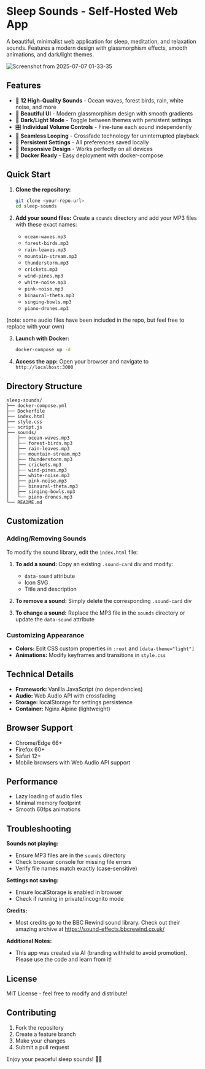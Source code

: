 # Sleep Sounds - Self-Hosted Web App

A beautiful, minimalist web application for sleep, meditation, and relaxation sounds. Features a modern design with glassmorphism effects, smooth animations, and dark/light themes.

![Screenshot from 2025-07-07 01-33-35](https://github.com/user-attachments/assets/1a7a3a08-b59f-487b-9676-fbbc733dd95e)

## Features

- 🎵 **12 High-Quality Sounds** - Ocean waves, forest birds, rain, white noise, and more
- 🎨 **Beautiful UI** - Modern glassmorphism design with smooth gradients
- 🌙 **Dark/Light Mode** - Toggle between themes with persistent settings
- 🎛️ **Individual Volume Controls** - Fine-tune each sound independently
- 🔄 **Seamless Looping** - Crossfade technology for uninterrupted playback
- 💾 **Persistent Settings** - All preferences saved locally
- 📱 **Responsive Design** - Works perfectly on all devices
- 🐳 **Docker Ready** - Easy deployment with docker-compose

## Quick Start

1. **Clone the repository:**
   ```bash
   git clone <your-repo-url>
   cd sleep-sounds
   ```

2. **Add your sound files:**
   Create a `sounds` directory and add your MP3 files with these exact names:
   - `ocean-waves.mp3`
   - `forest-birds.mp3`
   - `rain-leaves.mp3`
   - `mountain-stream.mp3`
   - `thunderstorm.mp3`
   - `crickets.mp3`
   - `wind-pines.mp3`
   - `white-noise.mp3`
   - `pink-noise.mp3`
   - `binaural-theta.mp3`
   - `singing-bowls.mp3`
   - `piano-drones.mp3`

(note: some audio files have been included in the repo, but feel free to replace with your own)

3. **Launch with Docker:**
   ```bash
   docker-compose up -d
   ```

4. **Access the app:**
   Open your browser and navigate to `http://localhost:3000`

## Directory Structure

```
sleep-sounds/
├── docker-compose.yml
├── Dockerfile
├── index.html
├── style.css
├── script.js
├── sounds/
│   ├── ocean-waves.mp3
│   ├── forest-birds.mp3
│   ├── rain-leaves.mp3
│   ├── mountain-stream.mp3
│   ├── thunderstorm.mp3
│   ├── crickets.mp3
│   ├── wind-pines.mp3
│   ├── white-noise.mp3
│   ├── pink-noise.mp3
│   ├── binaural-theta.mp3
│   ├── singing-bowls.mp3
│   └── piano-drones.mp3
└── README.md
```

## Customization

### Adding/Removing Sounds

To modify the sound library, edit the `index.html` file:

1. **To add a sound:** Copy an existing `.sound-card` div and modify:
   - `data-sound` attribute
   - Icon SVG
   - Title and description

2. **To remove a sound:** Simply delete the corresponding `.sound-card` div

3. **To change a sound:** Replace the MP3 file in the `sounds` directory or update the `data-sound` attribute

### Customizing Appearance

- **Colors:** Edit CSS custom properties in `:root` and `[data-theme="light"]`
- **Animations:** Modify keyframes and transitions in `style.css`

## Technical Details

- **Framework:** Vanilla JavaScript (no dependencies)
- **Audio:** Web Audio API with crossfading
- **Storage:** localStorage for settings persistence
- **Container:** Nginx Alpine (lightweight)

## Browser Support

- Chrome/Edge 66+
- Firefox 60+
- Safari 12+
- Mobile browsers with Web Audio API support

## Performance

- Lazy loading of audio files
- Minimal memory footprint
- Smooth 60fps animations

## Troubleshooting

**Sounds not playing:**
- Ensure MP3 files are in the `sounds` directory
- Check browser console for missing file errors
- Verify file names match exactly (case-sensitive)

**Settings not saving:**
- Ensure localStorage is enabled in browser
- Check if running in private/incognito mode

**Credits:**
- Most credits go to the BBC Rewind sound library. Check out their amazing archive at https://sound-effects.bbcrewind.co.uk/

**Additional Notes:**
- This app was created via AI (branding withheld to avoid promotion). Please use the code and learn from it!

## License

MIT License - feel free to modify and distribute!

## Contributing

1. Fork the repository
2. Create a feature branch
3. Make your changes
4. Submit a pull request

Enjoy your peaceful sleep sounds! 🌙✨
